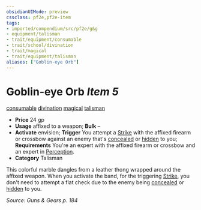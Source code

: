 ```yaml
---
obsidianUIMode: preview
cssclass: pf2e,pf2e-item
tags:
- imported/compendium/src/pf2e/g&g
- equipment/talisman
- trait/equipment/consumable
- trait/school/divination
- trait/magical
- trait/equipment/talisman
aliases: ["Goblin-eye Orb"]
---
```

# Goblin-eye Orb *Item 5*  
[consumable](consumable.md)  [divination](divination.md)  [magical](magical.md)  [talisman](talisman.md)  

- **Price** 24 gp
- **Usage** affixed to a weapon; **Bulk** –
- **Activate** envision; **Trigger** You attempt a [Strike](strike.md) with the affixed firearm or crossbow against an enemy that's [concealed](conditions.md#Concealed) or [hidden](conditions.md#Hidden) to you; **Requirements** You're an expert with the affixed firearm or crossbow and an expert in [Perception](../../skills.md#Perception).
- **Category** Talisman

This colorful marble dangles from a leather thong wrapped around the affixed weapon. When you activate the band, for the triggering [Strike](strike.md), you don't need to attempt a flat check due to the enemy being [concealed](conditions.md#Concealed) or [hidden](conditions.md#Hidden) to you.

*Source: Guns & Gears p. 184*